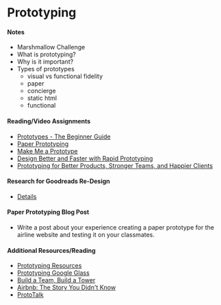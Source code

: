# Prototyping

#### Notes
- Marshmallow Challenge
- What is prototyping?
- Why is it important?
- Types of prototypes
    + visual vs functional fidelity
    + paper
    + concierge
    + static html
    + functional

#### Reading/Video Assignments
- [Prototypes - The Beginner Guide](http://theuxreview.co.uk/prototypes-the-beginners-guide/)
- [Paper Prototyping](http://alistapart.com/article/paperprototyping)
- [Make Me a Prototype](http://www.contagious.com/blogs/news-and-views/12921137-make-me-a-prototype)
- [Design Better and Faster with Rapid Prototyping](http://www.smashingmagazine.com/2010/06/design-better-faster-with-rapid-prototyping/)
- [Prototyping for Better Products, Stronger Teams, and Happier Clients](http://www.smashingmagazine.com/2014/09/prototyping-for-better-products-stronger-teams-and-happier-clients/)

#### Research for Goodreads Re-Design
- [Details](assignments/goodreads-research.md)

#### Paper Prototyping Blog Post
- Write a post about your experience creating a paper prototype for the airline website and testing it on your classmates.

#### Additional Resources/Reading
- [Prototyping Resources](https://hackdesign.org/toolkit/rapid-prototyping)
- [Prototyping Google Glass](http://www.webpronews.com/heres-a-recent-ted-talk-about-prototyping-google-glass-2013-02)
- [Build a Team, Build a Tower](http://www.ted.com/talks/tom_wujec_build_a_tower)
- [Airbnb: The Story You Didn't Know](https://growthhackers.com/companies/airbnb/)
- [ProtoTalk](http://prototalk.io/)


